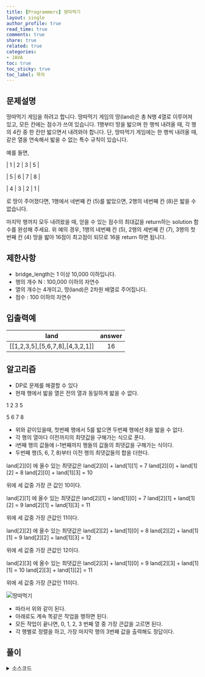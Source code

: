 ```yaml
---
title: [Programmers] 땅따먹기
layout: single
author_profile: true
read_time: true
comments: true
share: true
related: true
categories:
- JAVA
toc: true
toc_sticky: true
toc_label: 목차
---
```


## 문제설명
땅따먹기 게임을 하려고 합니다. 땅따먹기 게임의 땅(land)은 총 N행 4열로 이루어져 있고, 모든 칸에는 점수가 쓰여 있습니다. 1행부터 땅을 밟으며 한 행씩 내려올 때, 각 행의 4칸 중 한 칸만 밟으면서 내려와야 합니다. 단, 땅따먹기 게임에는 한 행씩 내려올 때, 같은 열을 연속해서 밟을 수 없는 특수 규칙이 있습니다. <br>

예를 들면, <br>

| 1 | 2 | 3 | 5 |

| 5 | 6 | 7 | 8 |

| 4 | 3 | 2 | 1 |

로 땅이 주어졌다면, 1행에서 네번째 칸 (5)를 밟았으면, 2행의 네번째 칸 (8)은 밟을 수 없습니다. <br>

마지막 행까지 모두 내려왔을 때, 얻을 수 있는 점수의 최대값을 return하는 solution 함수를 완성해 주세요. 위 예의 경우, 1행의 네번째 칸 (5), 2행의 세번째 칸 (7), 3행의 첫번째 칸 (4) 땅을 밟아 16점이 최고점이 되므로 16을 return 하면 됩니다. <br>


## 제한사항
- bridge_length는 1 이상 10,000 이하입니다. <br>
- 행의 개수 N : 100,000 이하의 자연수 <br>
- 열의 개수는 4개이고, 땅(land)은 2차원 배열로 주어집니다. <br>
- 점수 : 100 이하의 자연수 <br>


## 입출력예

|land|answer|
|:-------------------------:|:-------------------------------:|
|[[1,2,3,5],[5,6,7,8],[4,3,2,1]]|16|



## 알고리즘
- DP로 문제를 해결할 수 있다 <br>
- 현재 행에서 밟을 열은 전의 열과 동일하게 밟을 수 없다.

1 2 3 5

5 6 7 8

- 위와 같이있을때, 첫번째 행에서 5를 밟으면 두번째 행에선 8을 밟을 수 없다.<br>
- 각 행의 열마다 이전까지의 최댓값을 구해가는 식으로 푼다.<br>
- i번째 행의 값들에 i-1번째까지 행들의 값들의 최댓값을 구해가는 식이다.<br>
- 두번째 행(5, 6, 7, 8)부터 이전 행의 최댓값들의 합을 더한다. <br>


land[2][0] 에 올수 있는 최댓값은
land[2][0] + land[1][1] = 7
land[2][0] + land[1][2] = 8
land[2][0] + land[1][3] = 10

위에 세 값중 가장 큰 값인 10이다.

land[2][1] 에 올수 있는 최댓값은
land[2][1] + land[1][0] = 7
land[2][1] + land[1][2] = 9
land[2][1] + land[1][3] = 11

위에 세 값중 가장 큰값인 11이다.

 
land[2][2] 에 올수 있는 최댓값은
land[2][2] + land[1][0] = 8
land[2][2] + land[1][1] = 9
land[2][2] + land[1][3] = 12

위에 세 값중 가장 큰값인 12이다.


land[2][3] 에 올수 있는 최댓값은
land[2][3] + land[1][0] = 9
land[2][3] + land[1][1] = 10
land[2][3] + land[1][2] = 11

위에 세 값중 가장 큰값인 11이다.<br>

![땅따먹기](https://user-images.githubusercontent.com/37354978/103390090-ddc65c80-4b55-11eb-85f7-0301b047bfec.PNG) <br>

- 따라서 위와 같이 된다.<br>
- 아래로도 계속 똑같은 작업을 행하면 된다.<br>
- 모든 작업이 끝나면, 0, 1, 2, 3 번째 열 중 가장 큰값을 고르면 된다.<br>
- 각 행별로 정렬을 하고, 가장 마지막 행의 3번째 값을 출력해도 정답이다.<br>

## 풀이

<details>
<summary>소스코드</summary>
<div markdown="1">

```java
import java.util.*;

class Solution {
    int solution(int[][] land) {
        for(int i=1; i<land.length; i++) {
            land[i][0] += Math.max(land[i-1][1],Math.max(land[i-1][2],land[i-1][3]));
            land[i][1] += Math.max(land[i-1][0],Math.max(land[i-1][2],land[i-1][3]));
            land[i][2] += Math.max(land[i-1][1],Math.max(land[i-1][0],land[i-1][3]));
            land[i][3] += Math.max(land[i-1][0],Math.max(land[i-1][1],land[i-1][2]));
        }
    for(int i=0; i<land.length; i++){
        Arrays.sort(land[i]);
    }
    
    return land[land.length-1][3];
        
    }
}
```
</div>
</details>

